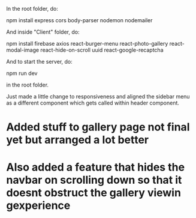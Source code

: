 In the root folder, do:

npm install express cors body-parser nodemon nodemailer

And inside "Client" folder, do:

npm install firebase axios react-burger-menu react-photo-gallery react-modal-image react-hide-on-scroll uuid react-google-recaptcha

And to start the server, do:

npm run dev

in the root folder.

Just made a little change to responsiveness and aligned the sidebar menu as a different component which gets called within 
header component.

# Added stuff to gallery page not final yet but arranged a lot better 
# Also added a feature that hides the navbar on scrolling down so that it doesnt obstruct the gallery viewin gexperience

